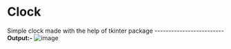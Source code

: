 # Clock
Simple clock made with the help of tkinter package -------------------------__Output:-__
![image](https://user-images.githubusercontent.com/93790946/140782343-0bc3e7ec-2d5f-4bf0-baa2-0cdc24b9ab4f.png)
